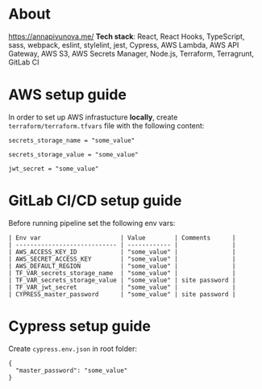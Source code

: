 # About
https://annapivunova.me/
**Tech stack**: React, React Hooks, TypeScript, sass, webpack, eslint, stylelint, jest, Cypress, AWS Lambda, AWS API Gateway, AWS S3, AWS Secrets Manager, Node.js, Terraform, Terragrunt, GitLab CI

# AWS setup guide
In order to set up AWS infrastucture **locally**, create `terraform/terraform.tfvars` file with the following content:
```
secrets_storage_name = "some_value"

secrets_storage_value = "some_value"

jwt_secret = "some_value"
```

# GitLab CI/CD setup guide
Before running pipeline set the following env vars:
```
| Env var                      | Value        | Comments      |
| ---------------------------- | ------------ |               |
| AWS_ACCESS_KEY_ID            | "some_value" |               |
| AWS_SECRET_ACCESS_KEY        | "some_value" |               |
| AWS_DEFAULT_REGION           | "some_value" |               |
| TF_VAR_secrets_storage_name  | "some_value" |               |
| TF_VAR_secrets_storage_value | "some_value" | site password |
| TF_VAR_jwt_secret            | "some_value" |               |
| CYPRESS_master_password      | "some_value" | site password |
```

# Cypress setup guide
Create `cypress.env.json` in root folder:
```
{
  "master_password": "some_value"
}
```
